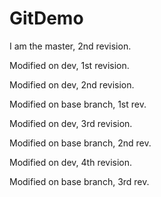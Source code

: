 # GitDemo
I am the master, 2nd revision.

Modified on dev, 1st revision. 

Modified on dev, 2nd revision.

Modified on base branch, 1st rev.

Modified on dev, 3rd revision.

Modified on base branch, 2nd rev.

Modified on dev, 4th revision.

Modified on base branch, 3rd rev.

